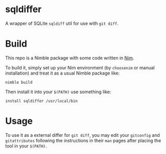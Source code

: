 # sqldiffer
A wrapper of SQLite `sqldiff` util for use with `git diff`.

# Build

This repo is a Nimble package with some code written in
[Nim](https://nim-lang.org).

To build it, simply set up your Nim environment (by `choosenim` or manual
installation) and treat it as a usual Nimble package like:
```
nimble build
```

Then install it into your `$(PATH)` use something like:
```
install sqldiffer /usr/local/bin
```

# Usage

To use it as a external differ for `git diff`, you may edit your `gitconfig` and
`gitattributes` following the instructions in their `man` pages after placing
the tool in your `$(PATH)`.
